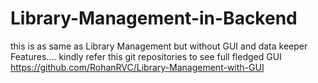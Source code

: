 # Library-Management-in-Backend
this is as same as Library Management but without GUI and data keeper Features.... kindly refer this git repositories to see full fledged GUI https://github.com/RohanRVC/Library-Management-with-GUI
